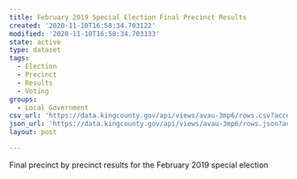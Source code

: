 ```yaml
---
title: February 2019 Special Election Final Precinct Results
created: '2020-11-10T16:58:34.703122'
modified: '2020-11-10T16:58:34.703133'
state: active
type: dataset
tags:
  - Election
  - Precinct
  - Results
  - Voting
groups:
  - Local Government
csv_url: 'https://data.kingcounty.gov/api/views/avau-3mp6/rows.csv?accessType=DOWNLOAD'
json_url: 'https://data.kingcounty.gov/api/views/avau-3mp6/rows.json?accessType=DOWNLOAD'
layout: post

---
```

Final precinct by precinct results for the February 2019 special election
